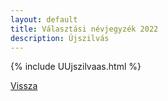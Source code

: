 ```yaml
---
layout: default
title: Választási névjegyzék 2022
description: Újszilvás
---
```


{% include UUjszilvaas.html %}

[Vissza](./)